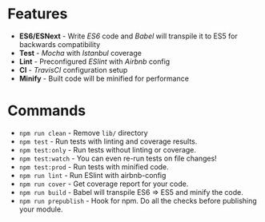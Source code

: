 # Features

* **ES6/ESNext** - Write _ES6_ code and _Babel_ will transpile it to ES5 for backwards compatibility
* **Test** - _Mocha_ with _Istanbul_ coverage
* **Lint** - Preconfigured _ESlint_ with _Airbnb_ config
* **CI** - _TravisCI_ configuration setup
* **Minify** - Built code will be minified for performance

# Commands
- `npm run clean` - Remove `lib/` directory
- `npm test` - Run tests with linting and coverage results.
- `npm test:only` - Run tests without linting or coverage.
- `npm test:watch` - You can even re-run tests on file changes!
- `npm test:prod` - Run tests with minified code.
- `npm run lint` - Run ESlint with airbnb-config
- `npm run cover` - Get coverage report for your code.
- `npm run build` - Babel will transpile ES6 => ES5 and minify the code.
- `npm run prepublish` - Hook for npm. Do all the checks before publishing your module.
